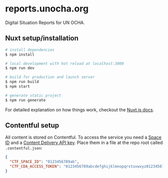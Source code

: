 # reports.unocha.org

Digital Situation Reports for UN OCHA.

## Nuxt setup/installation

``` bash
# install dependencies
$ npm install

# local development with hot reload at localhost:3000
$ npm run dev

# build for production and launch server
$ npm run build
$ npm start

# generate static project
$ npm run generate
```

For detailed explanation on how things work, checkout the [Nuxt.js docs](https://github.com/nuxt/nuxt.js).

## Contentful setup

All content is stored on Contentful. To access the service you need a [Space ID](https://www.contentful.com/developers/docs/concepts/multiple-environments/)  and a [Content Delivery API key](https://www.contentful.com/developers/docs/references/content-delivery-api/). Place them in a file at the repo root called `.contentful.json`:

```json
{
  "CTF_SPACE_ID": "0123456789ab",
  "CTF_CDA_ACCESS_TOKEN": "0123456789abcdefghijklmnopqrstuvwxyz0123456789abcdefghijklmnopqr"
}
```
